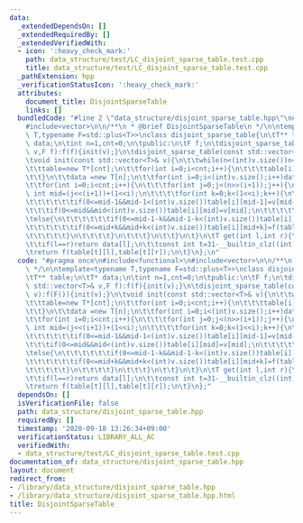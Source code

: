 ```yaml
---
data:
  _extendedDependsOn: []
  _extendedRequiredBy: []
  _extendedVerifiedWith:
  - icon: ':heavy_check_mark:'
    path: data_structure/test/LC_disjoint_sparse_table.test.cpp
    title: data_structure/test/LC_disjoint_sparse_table.test.cpp
  _pathExtension: hpp
  _verificationStatusIcon: ':heavy_check_mark:'
  attributes:
    document_title: DisjointSparseTable
    links: []
  bundledCode: "#line 2 \"data_structure/disjoint_sparse_table.hpp\"\n#include<functional>\n\
    #include<vector>\n\n/**\n * @brief DisjointSparseTable\n */\n\ntemplate<typename\
    \ T,typename F=std::plus<T>>\nclass disjoint_sparse_table{\n\tT** table;\n\tT*\
    \ data;\n\tint n=1,cnt=0;\n\tpublic:\n\tF f;\n\tdisjoint_sparse_table(const std::vector<T>&\
    \ v,F f):f(f){init(v);}\n\tdisjoint_sparse_table(const std::vector<T>& v):f(F()){init(v);}\n\
    \tvoid init(const std::vector<T>& v){\n\t\twhile(n<(int)v.size())n<<=1,cnt++;\n\
    \t\ttable=new T*[cnt];\n\t\tfor(int i=0;i<cnt;i++){\n\t\t\ttable[i]=new T[n]();\n\
    \t\t}\n\t\tdata =new T[n];\n\t\tfor(int i=0;i<(int)v.size();i++)data[i]=v[i];\n\
    \t\tfor(int i=0;i<cnt;i++){\n\t\t\tfor(int j=0;j<(n>>(i+1));j++){\n\t\t\t\tconst\
    \ int mid=(j<<(i+1))+(1<<i);\n\t\t\t\tfor(int k=0;k<(1<<i);k++){\n\t\t\t\t\tif(k==0){\n\
    \t\t\t\t\t\tif(0<=mid-1&&mid-1<(int)v.size())table[i][mid-1]=v[mid-1];\n\t\t\t\
    \t\t\tif(0<=mid&&mid<(int)v.size())table[i][mid]=v[mid];\n\t\t\t\t\t}\n\t\t\t\t\
    \telse{\n\t\t\t\t\t\tif(0<=mid-1-k&&mid-1-k<(int)v.size())table[i][mid-1-k]=f(table[i][mid-k],v[mid-1-k]);\n\
    \t\t\t\t\t\tif(0<=mid+k&&mid+k<(int)v.size())table[i][mid+k]=f(table[i][mid+k-1],v[mid+k]);\n\
    \t\t\t\t\t}\n\t\t\t\t}\n\t\t\t}\n\t\t}\n\t}\n\tT get(int l,int r){\n\t\tr--;\n\
    \t\tif(l==r)return data[l];\n\t\tconst int t=31-__builtin_clz((int)(l^r));\n\t\
    \treturn f(table[t][l],table[t][r]);\n\t}\n};\n"
  code: "#pragma once\n#include<functional>\n#include<vector>\n\n/**\n * @brief DisjointSparseTable\n\
    \ */\n\ntemplate<typename T,typename F=std::plus<T>>\nclass disjoint_sparse_table{\n\
    \tT** table;\n\tT* data;\n\tint n=1,cnt=0;\n\tpublic:\n\tF f;\n\tdisjoint_sparse_table(const\
    \ std::vector<T>& v,F f):f(f){init(v);}\n\tdisjoint_sparse_table(const std::vector<T>&\
    \ v):f(F()){init(v);}\n\tvoid init(const std::vector<T>& v){\n\t\twhile(n<(int)v.size())n<<=1,cnt++;\n\
    \t\ttable=new T*[cnt];\n\t\tfor(int i=0;i<cnt;i++){\n\t\t\ttable[i]=new T[n]();\n\
    \t\t}\n\t\tdata =new T[n];\n\t\tfor(int i=0;i<(int)v.size();i++)data[i]=v[i];\n\
    \t\tfor(int i=0;i<cnt;i++){\n\t\t\tfor(int j=0;j<(n>>(i+1));j++){\n\t\t\t\tconst\
    \ int mid=(j<<(i+1))+(1<<i);\n\t\t\t\tfor(int k=0;k<(1<<i);k++){\n\t\t\t\t\tif(k==0){\n\
    \t\t\t\t\t\tif(0<=mid-1&&mid-1<(int)v.size())table[i][mid-1]=v[mid-1];\n\t\t\t\
    \t\t\tif(0<=mid&&mid<(int)v.size())table[i][mid]=v[mid];\n\t\t\t\t\t}\n\t\t\t\t\
    \telse{\n\t\t\t\t\t\tif(0<=mid-1-k&&mid-1-k<(int)v.size())table[i][mid-1-k]=f(table[i][mid-k],v[mid-1-k]);\n\
    \t\t\t\t\t\tif(0<=mid+k&&mid+k<(int)v.size())table[i][mid+k]=f(table[i][mid+k-1],v[mid+k]);\n\
    \t\t\t\t\t}\n\t\t\t\t}\n\t\t\t}\n\t\t}\n\t}\n\tT get(int l,int r){\n\t\tr--;\n\
    \t\tif(l==r)return data[l];\n\t\tconst int t=31-__builtin_clz((int)(l^r));\n\t\
    \treturn f(table[t][l],table[t][r]);\n\t}\n};"
  dependsOn: []
  isVerificationFile: false
  path: data_structure/disjoint_sparse_table.hpp
  requiredBy: []
  timestamp: '2020-09-18 13:26:34+09:00'
  verificationStatus: LIBRARY_ALL_AC
  verifiedWith:
  - data_structure/test/LC_disjoint_sparse_table.test.cpp
documentation_of: data_structure/disjoint_sparse_table.hpp
layout: document
redirect_from:
- /library/data_structure/disjoint_sparse_table.hpp
- /library/data_structure/disjoint_sparse_table.hpp.html
title: DisjointSparseTable
---
```

